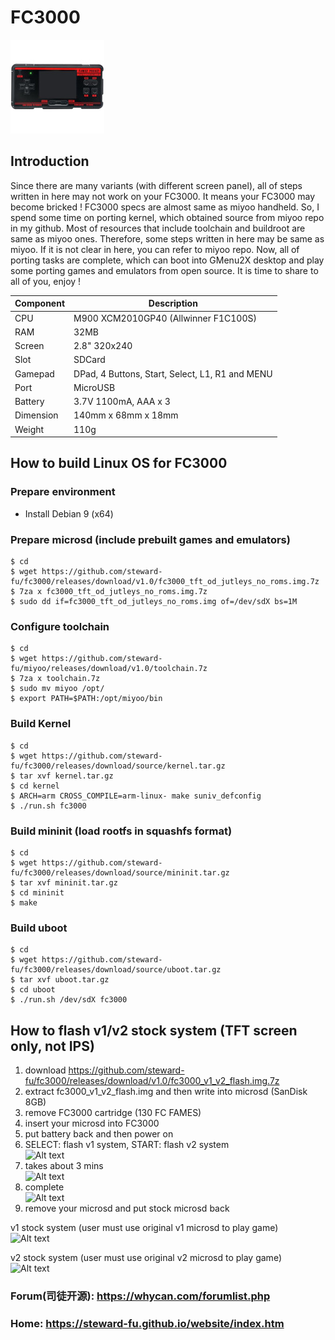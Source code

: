 # FC3000
![Alt text](imgs/main.jpg)
  
## Introduction
Since there are many variants (with different screen panel), all of steps written in here may not work on your FC3000. It means your FC3000 may become bricked ! FC3000 specs are almost same as miyoo handheld. So, I spend some time on porting kernel, which obtained source from miyoo repo in my github. Most of resources that include toolchain and buildroot are same as miyoo ones. Therefore, some steps written in here may be same as miyoo. If it is not clear in here, you can refer to miyoo repo. Now, all of porting tasks are complete, which can boot into GMenu2X desktop and play some porting games and emulators from open source. It is time to share to all of you, enjoy !

|Component|Description                                    |
|---------|-----------------------------------------------|
|CPU      |M900 XCM2010GP40 (Allwinner F1C100S)           |
|RAM      |32MB                                           |
|Screen   |2.8" 320x240                                   |
|Slot     |SDCard                                         |
|Gamepad  |DPad, 4 Buttons, Start, Select, L1, R1 and MENU|
|Port     |MicroUSB                                       |
|Battery  |3.7V 1100mA, AAA x 3                           |
|Dimension|140mm x 68mm x 18mm                            |
|Weight   |110g                                           |
  
## How to build Linux OS for FC3000
### Prepare environment
-  Install Debian 9 (x64)
  
### Prepare microsd (include prebuilt games and emulators)
```console
$ cd
$ wget https://github.com/steward-fu/fc3000/releases/download/v1.0/fc3000_tft_od_jutleys_no_roms.img.7z
$ 7za x fc3000_tft_od_jutleys_no_roms.img.7z
$ sudo dd if=fc3000_tft_od_jutleys_no_roms.img of=/dev/sdX bs=1M
```
  
### Configure toolchain
```console
$ cd
$ wget https://github.com/steward-fu/miyoo/releases/download/v1.0/toolchain.7z
$ 7za x toolchain.7z
$ sudo mv miyoo /opt/
$ export PATH=$PATH:/opt/miyoo/bin
```
  
### Build Kernel
```console
$ cd
$ wget https://github.com/steward-fu/fc3000/releases/download/source/kernel.tar.gz
$ tar xvf kernel.tar.gz
$ cd kernel
$ ARCH=arm CROSS_COMPILE=arm-linux- make suniv_defconfig
$ ./run.sh fc3000
```
### Build mininit (load rootfs in squashfs format)
```console
$ cd
$ wget https://github.com/steward-fu/fc3000/releases/download/source/mininit.tar.gz
$ tar xvf mininit.tar.gz
$ cd mininit
$ make
```
### Build uboot
```console
$ cd
$ wget https://github.com/steward-fu/fc3000/releases/download/source/uboot.tar.gz
$ tar xvf uboot.tar.gz
$ cd uboot
$ ./run.sh /dev/sdX fc3000
```
  
## How to flash v1/v2 stock system (TFT screen only, not IPS)
1. download https://github.com/steward-fu/fc3000/releases/download/v1.0/fc3000_v1_v2_flash.img.7z
2. extract fc3000_v1_v2_flash.img and then write into microsd (SanDisk 8GB)
3. remove FC3000 cartridge (130 FC FAMES)
4. insert your microsd into FC3000
5. put battery back and then power on
6. SELECT: flash v1 system, START: flash v2 system  
![Alt text](https://steward-fu.github.io/website/handheld/fc3000/v1v2_flash/4.jpg)
7. takes about 3 mins  
![Alt text](https://steward-fu.github.io/website/handheld/fc3000/v1v2_flash/6.jpg)
8. complete  
![Alt text](https://steward-fu.github.io/website/handheld/fc3000/v1v2_flash/8.jpg)
9. remove your microsd and put stock microsd back  
  
v1 stock system (user must use original v1 microsd to play game)  
![Alt text](https://steward-fu.github.io/website/handheld/fc3000/v1v2_flash/10.jpg)
  
v2 stock system (user must use original v2 microsd to play game)  
![Alt text](https://steward-fu.github.io/website/handheld/fc3000/v1v2_flash/11.jpg)
  
### Forum(司徒开源): https://whycan.com/forumlist.php
### Home: https://steward-fu.github.io/website/index.htm
